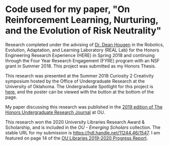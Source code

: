 # Code used for my paper, "On Reinforcement Learning, Nurturing, and the Evolution of Risk Neutrality"

Research completed under the advising of [Dr. Dean Hougen](http://www.ou.edu/coe/cs/people/hougen) in the Robotics, Evolution, Adaptation, and Learning Laboratory (REAL Lab) for the Honors Engineering Research Experience (HERE) in Spring 2018 and continuing through the Four Year Research Engagement (FYRE) program with an NSF grant in Summer 2018. This project was submitted as my Honors Thesis. 

This research was presented at the Summer 2018 Curiosity 2 Creativity symposium hosted by the Office of Undergraduate Research at the University of Oklahoma. The Undergraduate Spotlight for this project is [here](http://curiosity2creativity.net/node/348), and the poster can be viewed with the button at the bottom of the page. 

My paper discussing this research was published in the [2019 edition of The Honors Undergraduate Research Journal](https://issuu.com/honnews/docs/thurj_2019_final) at OU.

This research won the 2020 University Libraries Research Award & Scholarship, and is included in the *OU - Emerging Scholars* collection. The stable URL for my submission is https://hdl.handle.net/11244.46/1547. I am featured on page 14 of the [OU Libraries 2019-2020 Progress Report](https://issuu.com/oulibraries/docs/ou_libraries_progress_report_2019-2020).
